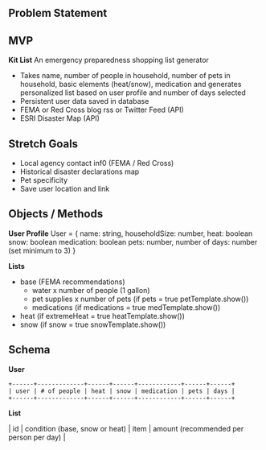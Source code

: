 ## Problem Statement



## MVP
**Kit List**  An emergency preparedness shopping list generator
- Takes name, number of people in household, number of pets in household, basic elements (heat/snow), medication and generates personalized list based on user profile and number of days selected
- Persistent user data saved in database
- FEMA or Red Cross blog rss or Twitter Feed (API)
- ESRI Disaster Map (API)


## Stretch Goals
- Local agency contact inf0 (FEMA / Red Cross)
- Historical disaster declarations map
- Pet specificity
- Save user location and link  


## Objects / Methods

**User Profile**
User = {
    name: string,
    householdSize: number,
    heat: boolean
    snow: boolean
    medication: boolean
    pets: number,
    number of days: number (set minimum to 3)
    }

**Lists**
- base (FEMA recommendations)
    - water x number of people (1 gallon)
    - pet supplies x number of pets (if pets = true petTemplate.show())
    - medications (if medications = true medTemplate.show())
- heat (if extremeHeat = true heatTemplate.show())
- snow (if snow = true snowTemplate.show())


## Schema
**User**
```
+------+-------------+------+------+------------+------+------+
| user | # of people | heat | snow | medication | pets | days |
+------+-------------+------+------+------------+------+------+
```
**List**

| id | condition (base, snow or heat) | item | amount (recommended per person per day) |
